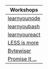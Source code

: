|Workshops                                  |
| ----------------------------------------- |
|[learnyounode](node/basic/comments.md)     |
|[learnyoubash](node/bash/comments.md)      |
|[learnyoureact](node/react/comments.md)    |
|[LESS is more](node/less/comments.md)      |
|[Bytewiser](node/byte/comments.md)         |
|[Promise It ...](node/promise/comments.md) |

